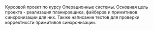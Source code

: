 Курсовой проект по курсу Операционные системы.
Основная цель проекта - реализация планировщика, файберов и примитивов синхронизации для них.
Также написание тестов для проверки корректности примитивов синхронизации.

